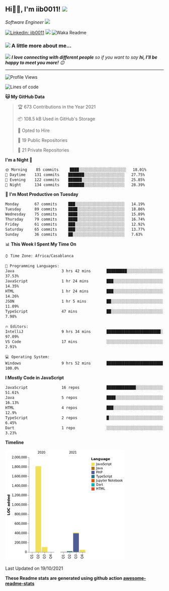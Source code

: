 <h2>Hi🙏🏻, I'm iib0011! <img src="https://media.giphy.com/media/12oufCB0MyZ1Go/giphy.gif" width="50"></h2>
<p><em>Software Engineer <img src="https://media.giphy.com/media/WUlplcMpOCEmTGBtBW/giphy.gif" width="30"> 
</em></p>


[![Linkedin: iib0011](https://img.shields.io/badge/-iib0011-blue?style=flat-square&logo=Linkedin&logoColor=white&link=https://www.linkedin.com/in/iib0011/)](https://www.linkedin.com/in/iib0011/)
![](https://visitor-badge.glitch.me/badge?page_id=iib0011)
![Waka Readme](https://github.com/iib0011/iib0011/workflows/Waka%20Readme/badge.svg)


### <img src="https://media.giphy.com/media/VgCDAzcKvsR6OM0uWg/giphy.gif" width="50"> A little more about me...  


<img src="https://media.giphy.com/media/LnQjpWaON8nhr21vNW/giphy.gif" width="60"> <em><b>I love connecting with different people</b> so if you want to say <b>hi, I'll be happy to meet you more!</b> 😊</em>

---
<!--START_SECTION:waka-->
![Profile Views](http://img.shields.io/badge/Profile%20Views-19-blue)

![Lines of code](https://img.shields.io/badge/From%20Hello%20World%20I%27ve%20Written-2.4%20million%20lines%20of%20code-blue)

**🐱 My GitHub Data** 

> 🏆 673 Contributions in the Year 2021
 > 
> 📦 108.5 kB Used in GitHub's Storage 
 > 
> 💼 Opted to Hire
 > 
> 📜 19 Public Repositories 
 > 
> 🔑 21 Private Repositories  
 > 
**I'm a Night 🦉** 

```text
🌞 Morning    85 commits     ████░░░░░░░░░░░░░░░░░░░░░   18.01% 
🌆 Daytime    131 commits    ███████░░░░░░░░░░░░░░░░░░   27.75% 
🌃 Evening    122 commits    ██████░░░░░░░░░░░░░░░░░░░   25.85% 
🌙 Night      134 commits    ███████░░░░░░░░░░░░░░░░░░   28.39%

```
📅 **I'm Most Productive on Tuesday** 

```text
Monday       67 commits     ███░░░░░░░░░░░░░░░░░░░░░░   14.19% 
Tuesday      89 commits     ████░░░░░░░░░░░░░░░░░░░░░   18.86% 
Wednesday    75 commits     ████░░░░░░░░░░░░░░░░░░░░░   15.89% 
Thursday     79 commits     ████░░░░░░░░░░░░░░░░░░░░░   16.74% 
Friday       61 commits     ███░░░░░░░░░░░░░░░░░░░░░░   12.92% 
Saturday     65 commits     ███░░░░░░░░░░░░░░░░░░░░░░   13.77% 
Sunday       36 commits     ██░░░░░░░░░░░░░░░░░░░░░░░   7.63%

```


📊 **This Week I Spent My Time On** 

```text
⌚︎ Time Zone: Africa/Casablanca

💬 Programming Languages: 
Java                     3 hrs 42 mins       █████████░░░░░░░░░░░░░░░░   37.53% 
JavaScript               1 hr 24 mins        ███░░░░░░░░░░░░░░░░░░░░░░   14.35% 
HTML                     1 hr 24 mins        ███░░░░░░░░░░░░░░░░░░░░░░   14.26% 
JSON                     1 hr 5 mins         ██░░░░░░░░░░░░░░░░░░░░░░░   11.09% 
TypeScript               47 mins             ██░░░░░░░░░░░░░░░░░░░░░░░   7.98%

🔥 Editors: 
IntelliJ                 9 hrs 34 mins       ████████████████████████░   97.09% 
VS Code                  17 mins             ░░░░░░░░░░░░░░░░░░░░░░░░░   2.91%

💻 Operating System: 
Windows                  9 hrs 52 mins       █████████████████████████   100.0%

```

**I Mostly Code in JavaScript** 

```text
JavaScript               16 repos            █████████████░░░░░░░░░░░░   51.61% 
Java                     5 repos             ████░░░░░░░░░░░░░░░░░░░░░   16.13% 
HTML                     4 repos             ███░░░░░░░░░░░░░░░░░░░░░░   12.9% 
TypeScript               2 repos             █░░░░░░░░░░░░░░░░░░░░░░░░   6.45% 
Dart                     1 repo              ░░░░░░░░░░░░░░░░░░░░░░░░░   3.23%

```


**Timeline**

![Chart not found](https://raw.githubusercontent.com/iib0011/iib0011/master/charts/bar_graph.png) 


 Last Updated on 19/10/2021
<!--END_SECTION:waka-->

**These Readme stats are generated using github action [awesome-readme-stats](https://github.com/iib0011/waka-readme-stats)**
